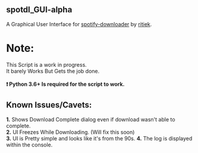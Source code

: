 ## spotdl_GUI-alpha
A Graphical User Interface for [spotify-downloader](https://github.com/ritiek/spotify-downloader) by [ritiek](https://github.com/ritiek).

# Note:
This Script is a work in progress. </br>
It barely Works But Gets the job done.</br>
</br>
**:exclamation: Python 3.6+ Is required for the script to work.**

## Known Issues/Cavets:
**1.** Shows Download Complete dialog even if download wasn't able to complete.</br>
**2.** UI Freezes While Downloading. (Will fix this soon) </br>
**3.** UI is Pretty simple and looks like it's from the 90s.
**4.** The log is displayed within the console.
